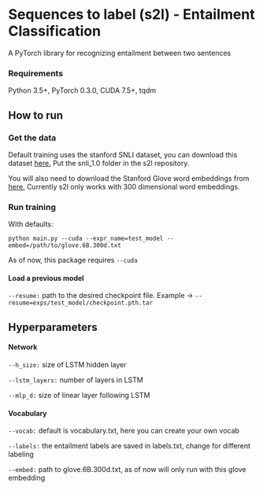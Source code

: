 # Sequences to label (s2l) - Entailment Classification
A PyTorch library for recognizing entailment between two sentences
### Requirements
Python 3.5+,
PyTorch 0.3.0,
CUDA 7.5+, 
tqdm

## How to run

### Get the data
Default training uses the stanford SNLI dataset, you can download this dataset [here.](https://nlp.stanford.edu/projects/snli/snli_1.0.zip) Put the snli_1.0 folder in the s2l repository.

You will also need to download the Stanford Glove word embeddings from [here.](http://nlp.stanford.edu/data/glove.6B.zip) Currently s2l only works with 300 dimensional word embeddings. 

### Run training
With defaults:
```
python main.py --cuda --expr_name=test_model --embed=/path/to/glove.6B.300d.txt
```
As of now, this package requires `--cuda`

#### Load a previous model
`--resume:` path to the desired checkpoint file. Example -> `--resume=exps/test_model/checkpoint.pth.tar`


## Hyperparameters

#### Network


`--h_size:` size of LSTM hidden layer

`--lstm_layers:` number of layers in LSTM

`--mlp_d:` size of linear layer following LSTM

#### Vocabulary
`--vocab:` default is vocabulary.txt, here you can create your own vocab

`--labels:` the entailment labels are saved in labels.txt, change for different labeling

`--embed:` path to glove.6B.300d.txt, as of now will only run with this glove embedding 

